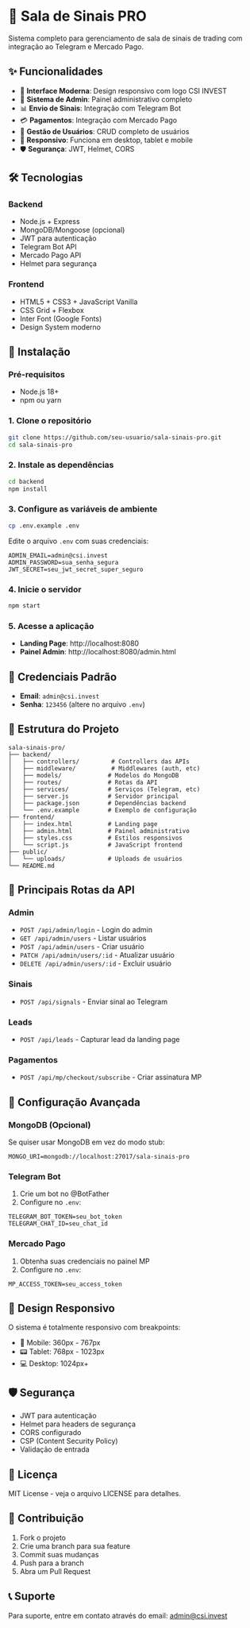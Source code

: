 # 🚀 Sala de Sinais PRO

Sistema completo para gerenciamento de sala de sinais de trading com integração ao Telegram e Mercado Pago.

## ✨ Funcionalidades

- 🎨 **Interface Moderna**: Design responsivo com logo CSI INVEST
- 🔐 **Sistema de Admin**: Painel administrativo completo
- 📊 **Envio de Sinais**: Integração com Telegram Bot
- 💳 **Pagamentos**: Integração com Mercado Pago
- 👥 **Gestão de Usuários**: CRUD completo de usuários
- 📱 **Responsivo**: Funciona em desktop, tablet e mobile
- 🛡️ **Segurança**: JWT, Helmet, CORS

## 🛠️ Tecnologias

### Backend
- Node.js + Express
- MongoDB/Mongoose (opcional)
- JWT para autenticação
- Telegram Bot API
- Mercado Pago API
- Helmet para segurança

### Frontend
- HTML5 + CSS3 + JavaScript Vanilla
- CSS Grid + Flexbox
- Inter Font (Google Fonts)
- Design System moderno

## 🚀 Instalação

### Pré-requisitos
- Node.js 18+ 
- npm ou yarn

### 1. Clone o repositório
```bash
git clone https://github.com/seu-usuario/sala-sinais-pro.git
cd sala-sinais-pro
```

### 2. Instale as dependências
```bash
cd backend
npm install
```

### 3. Configure as variáveis de ambiente
```bash
cp .env.example .env
```

Edite o arquivo `.env` com suas credenciais:
```env
ADMIN_EMAIL=admin@csi.invest
ADMIN_PASSWORD=sua_senha_segura
JWT_SECRET=seu_jwt_secret_super_seguro
```

### 4. Inicie o servidor
```bash
npm start
```

### 5. Acesse a aplicação
- **Landing Page**: http://localhost:8080
- **Painel Admin**: http://localhost:8080/admin.html

## 🔑 Credenciais Padrão

- **Email**: `admin@csi.invest`
- **Senha**: `123456` (altere no arquivo `.env`)

## 📁 Estrutura do Projeto

```
sala-sinais-pro/
├── backend/
│   ├── controllers/         # Controllers das APIs
│   ├── middleware/          # Middlewares (auth, etc)
│   ├── models/             # Modelos do MongoDB
│   ├── routes/             # Rotas da API
│   ├── services/           # Serviços (Telegram, etc)
│   ├── server.js           # Servidor principal
│   ├── package.json        # Dependências backend
│   └── .env.example        # Exemplo de configuração
├── frontend/
│   ├── index.html          # Landing page
│   ├── admin.html          # Painel administrativo
│   ├── styles.css          # Estilos responsivos
│   └── script.js           # JavaScript frontend
├── public/
│   └── uploads/            # Uploads de usuários
└── README.md
```

## 🎯 Principais Rotas da API

### Admin
- `POST /api/admin/login` - Login do admin
- `GET /api/admin/users` - Listar usuários
- `POST /api/admin/users` - Criar usuário
- `PATCH /api/admin/users/:id` - Atualizar usuário
- `DELETE /api/admin/users/:id` - Excluir usuário

### Sinais
- `POST /api/signals` - Enviar sinal ao Telegram

### Leads
- `POST /api/leads` - Capturar lead da landing page

### Pagamentos
- `POST /api/mp/checkout/subscribe` - Criar assinatura MP

## 🔧 Configuração Avançada

### MongoDB (Opcional)
Se quiser usar MongoDB em vez do modo stub:
```env
MONGO_URI=mongodb://localhost:27017/sala-sinais-pro
```

### Telegram Bot
1. Crie um bot no @BotFather
2. Configure no `.env`:
```env
TELEGRAM_BOT_TOKEN=seu_bot_token
TELEGRAM_CHAT_ID=seu_chat_id
```

### Mercado Pago
1. Obtenha suas credenciais no painel MP
2. Configure no `.env`:
```env
MP_ACCESS_TOKEN=seu_access_token
```

## 📱 Design Responsivo

O sistema é totalmente responsivo com breakpoints:
- 📱 Mobile: 360px - 767px
- 📟 Tablet: 768px - 1023px  
- 💻 Desktop: 1024px+

## 🛡️ Segurança

- JWT para autenticação
- Helmet para headers de segurança
- CORS configurado
- CSP (Content Security Policy)
- Validação de entrada

## 📄 Licença

MIT License - veja o arquivo LICENSE para detalhes.

## 🤝 Contribuição

1. Fork o projeto
2. Crie uma branch para sua feature
3. Commit suas mudanças
4. Push para a branch
5. Abra um Pull Request

## 📞 Suporte

Para suporte, entre em contato através do email: admin@csi.invest